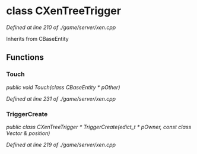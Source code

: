 # class CXenTreeTrigger

*Defined at line 210 of ./game/server/xen.cpp*

Inherits from CBaseEntity



## Functions

### Touch

*public void Touch(class CBaseEntity * pOther)*

*Defined at line 231 of ./game/server/xen.cpp*

### TriggerCreate

*public class CXenTreeTrigger * TriggerCreate(edict_t * pOwner, const class Vector & position)*

*Defined at line 219 of ./game/server/xen.cpp*



